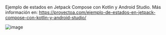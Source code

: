 Ejemplo de estados en Jetpack Compose con Kotlin y Android Studio. Más información en: https://proyectoa.com/ejemplo-de-estados-en-jetpack-compose-con-kotlin-y-android-studio/

![image](https://github.com/user-attachments/assets/6ec7b5d6-6f50-42e0-b25e-830a0fd401d3)
